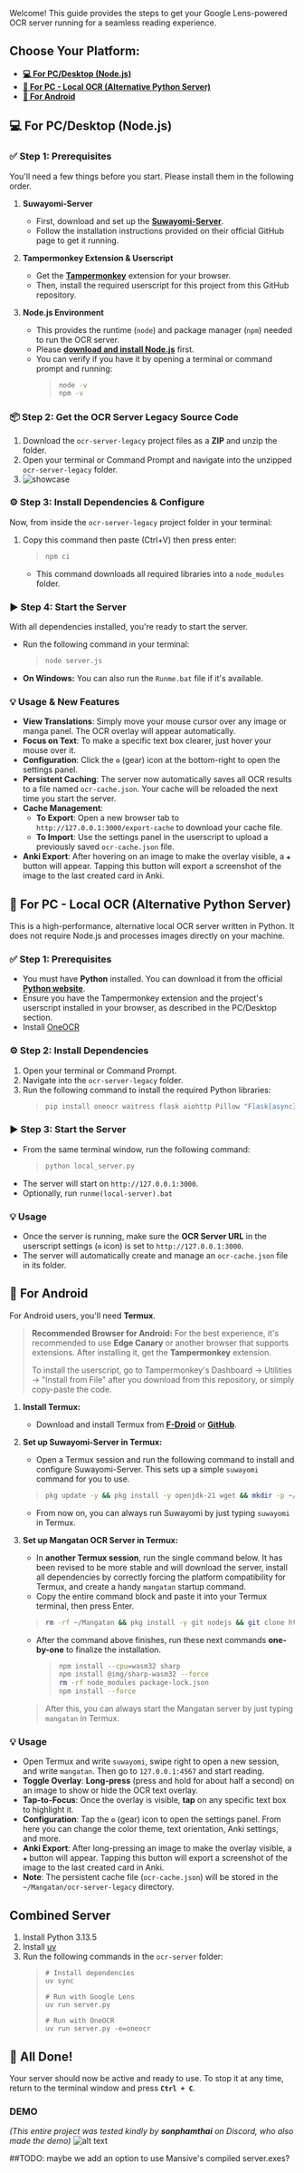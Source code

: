 
Welcome! This guide provides the steps to get your Google Lens-powered OCR server running for a seamless reading experience.

## Choose Your Platform:

*   [**💻 For PC/Desktop (Node.js)**](#for-pc-desktop)
*   [**🐍 For PC - Local OCR (Alternative Python Server)**](#for-pc-local-ocr)
*   [**📱 For Android**](#for-android)


## <a id="for-pc-desktop"></a>💻 For PC/Desktop (Node.js)

### ✅ Step 1: Prerequisites

You'll need a few things before you start. Please install them in the following order.

1.  **Suwayomi-Server**
    *   First, download and set up the **[Suwayomi-Server](https://github.com/Suwayomi/Suwayomi-Server)**.
    *   Follow the installation instructions provided on their official GitHub page to get it running.

2.  **Tampermonkey Extension & Userscript**
    *   Get the **[Tampermonkey](https://www.tampermonkey.net/)** extension for your browser.
    *   Then, install the required userscript for this project from this GitHub repository.

3.  **Node.js Environment**
    *   This provides the runtime (`node`) and package manager (`npm`) needed to run the OCR server.
    *   Please **[download and install Node.js](https://nodejs.org/en/download/)** first.
    *   You can verify if you have it by opening a terminal or command prompt and running:
        > ```sh
        > node -v
        > npm -v
        > ```

### 📦 Step 2: Get the OCR Server Legacy Source Code

1.  Download the `ocr-server-legacy` project files as a **ZIP** and unzip the folder.
2.  Open your terminal or Command Prompt and navigate into the unzipped `ocr-server-legacy` folder.
3.  ![showcase](https://raw.githubusercontent.com/kaihouguide/Mangatan/refs/heads/main/kaihouguide%20mangatan/For%20PC%20Desktop%20(Windows%E7%89%88)/Step%202%20Get%20the%20OCR%20Server%20Source%20Code/1.%20downloading%20ocr%20server.gif)

### ⚙️ Step 3: Install Dependencies & Configure

Now, from inside the `ocr-server-legacy` project folder in your terminal:

1.  Copy this command then paste (Ctrl+V) then press enter:
    > ```bash
    > npm ci
    > ```
    *   This command downloads all required libraries into a `node_modules` folder.


### ▶️ Step 4: Start the Server

With all dependencies installed, you're ready to start the server.

*   Run the following command in your terminal:
    > ```sh
    > node server.js
    > ```
*  **On Windows:** You can also run the `Runme.bat` file if it's available.

### 💡 Usage & New Features

*   **View Translations**: Simply move your mouse cursor over any image or manga panel. The OCR overlay will appear automatically.
*   **Focus on Text**: To make a specific text box clearer, just hover your mouse over it.
*   **Configuration**: Click the **`⚙️`** (gear) icon at the bottom-right to open the settings panel.
*   **Persistent Caching**: The server now automatically saves all OCR results to a file named `ocr-cache.json`. Your cache will be reloaded the next time you start the server.
*   **Cache Management**:
    *   **To Export**: Open a new browser tab to `http://127.0.0.1:3000/export-cache` to download your cache file.
    *   **To Import**: Use the settings panel in the userscript to upload a previously saved `ocr-cache.json` file.
*   **Anki Export**: After hovering on an image to make the overlay visible, a **`✚`** button will appear. Tapping this button will export a screenshot of the image to the last created card in Anki.


## <a id="for-pc-local-ocr"></a>🐍 For PC - Local OCR (Alternative Python Server)

This is a high-performance, alternative local OCR server written in Python. It does not require Node.js and processes images directly on your machine.

### ✅ Step 1: Prerequisites

*   You must have **Python** installed. You can download it from the official **[Python website](https://www.python.org/downloads/)**.
*   Ensure you have the Tampermonkey extension and the project's userscript installed in your browser, as described in the PC/Desktop section.
*   Install [OneOCR](https://github.com/AuroraWright/oneocr)

### ⚙️ Step 2: Install Dependencies

1.  Open your terminal or Command Prompt.
2.  Navigate into the `ocr-server-legacy` folder.
3.  Run the following command to install the required Python libraries:
    > ```sh
    > pip install oneocr waitress flask aiohttp Pillow "Flask[async]"
    > ```

### ▶️ Step 3: Start the Server

*   From the same terminal window, run the following command:
    > ```sh
    > python local_server.py
    > ```
*   The server will start on `http://127.0.0.1:3000`.
*   Optionally, run `runme(local-server).bat` 
### 💡 Usage

*   Once the server is running, make sure the **OCR Server URL** in the userscript settings (`⚙️` icon) is set to `http://127.0.0.1:3000`.
*   The server will automatically create and manage an `ocr-cache.json` file in its folder.



## <a id="for-android"></a>📱 For Android

For Android users, you'll need **Termux**.

> **Recommended Browser for Android:**
> For the best experience, it's recommended to use **Edge Canary** or another browser that supports extensions. After installing it, get the **Tampermonkey** extension.
>
> To install the userscript, go to Tampermonkey's Dashboard -> Utilities -> "Install from File" after you download from this repository, or simply copy-paste the code.

1.  **Install Termux:**
    *   Download and install Termux from **[F-Droid](https://f-droid.org/en/packages/com.termux/)** or **[GitHub](https://github.com/termux/termux-app/releases)**.

2.  **Set up Suwayomi-Server in Termux:**
    *   Open a Termux session and run the following command to install and configure Suwayomi-Server. This sets up a simple `suwayomi` command for you to use.
    > ```sh
    > pkg update -y && pkg install -y openjdk-21 wget && mkdir -p ~/suwayomi/bin && wget -O ~/suwayomi/SuwayomiServer.jar https://github.com/Suwayomi/Suwayomi-Server/releases/download/v2.0.1727/Suwayomi-Server-v2.0.1727.jar && echo -e '#!/data/data/com.termux/files/usr/bin/bash\njava -jar ~/suwayomi/SuwayomiServer.jar' > ~/suwayomi/bin/suwayomi && chmod +x ~/suwayomi/bin/suwayomi && echo 'export PATH="$HOME/suwayomi/bin:$PATH"' >> ~/.bashrc && source ~/.bashrc
    > ```
    *   From now on, you can always run Suwayomi by just typing `suwayomi` in Termux.

3.  **Set up Mangatan OCR Server in Termux:**
    *   In **another Termux session**, run the single command below. It has been revised to be more stable and will download the server, install all dependencies by correctly forcing the platform compatibility for Termux, and create a handy `mangatan` startup command.
    *   Copy the entire command block and paste it into your Termux terminal, then press Enter.
    > ```sh
    > rm -rf ~/Mangatan && pkg install -y git nodejs && git clone https://github.com/kaihouguide/Mangatan && cd Mangatan/ocr-server-legacy && npm install express chrome-lens-ocr multer node-fetch --force && mkdir -p ~/bin && echo -e '#!/data/data/com.termux/files/usr/bin/sh\ncd ~/Mangatan/ocr-server-legacy && node server.js' > ~/bin/mangatan && chmod +x ~/bin/mangatan && echo 'export PATH=$HOME/bin:$PATH' >> ~/.bashrc && source ~/.bashrc
    > ```
    *   After the command above finishes, run these next commands **one-by-one** to finalize the installation.
        > ```sh
        > npm install --cpu=wasm32 sharp
        > npm install @img/sharp-wasm32 --force
        > rm -rf node_modules package-lock.json
        > npm install --force
        > ```
    > After this, you can always start the Mangatan server by just typing `mangatan` in Termux.

### 💡 Usage
*   Open Termux and write `suwayomi`, swipe right to open a new session, and write `mangatan`. Then go to `127.0.0.1:4567` and start reading.
*   **Toggle Overlay**: **Long-press** (press and hold for about half a second) on an image to show or hide the OCR text overlay.
*   **Tap-to-Focus**: Once the overlay is visible, **tap** on any specific text box to highlight it.
*   **Configuration**: Tap the **`⚙️`** (gear) icon to open the settings panel. From here you can change the color theme, text orientation, Anki settings, and more.
*   **Anki Export**: After long-pressing an image to make the overlay visible, a **`✚`** button will appear. Tapping this button will export a screenshot of the image to the last created card in Anki.
*   **Note**: The persistent cache file (`ocr-cache.json`) will be stored in the `~/Mangatan/ocr-server-legacy` directory.



## Combined Server
1. Install Python 3.13.5
2. Install [uv](https://docs.astral.sh/uv/getting-started/installation/)
3. Run the following commands in the `ocr-server` folder:
    > ```
    > # Install dependencies
    > uv sync
    >
    > # Run with Google Lens
    > uv run server.py
    >
    > # Run with OneOCR
    > uv run server.py -e=oneocr
    > ```


## 🎉 All Done!

Your server should now be active and ready to use. To stop it at any time, return to the terminal window and press **`Ctrl + C`**.

### DEMO
*(This entire project was tested kindly by **sonphamthai** on Discord, who also made the demo)*
![alt text](https://files.catbox.moe/9px8v2.gif)

##TODO: maybe we add an option to use Mansive's compiled server.exes?

